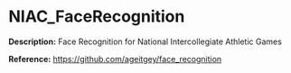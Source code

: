 # NIAC_FaceRecognition

**Description:** Face Recognition for National Intercollegiate Athletic Games

**Reference:** https://github.com/ageitgey/face_recognition
